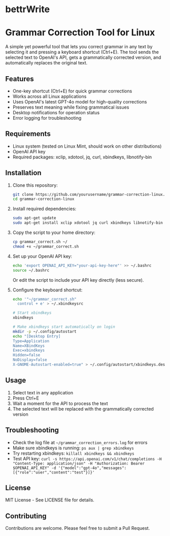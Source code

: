 # bettrWrite

# Grammar Correction Tool for Linux

A simple yet powerful tool that lets you correct grammar in any text by selecting it and pressing a keyboard shortcut (Ctrl+E). The tool sends the selected text to OpenAI's API, gets a grammatically corrected version, and automatically replaces the original text.

## Features

- One-key shortcut (Ctrl+E) for quick grammar corrections
- Works across all Linux applications
- Uses OpenAI's latest GPT-4o model for high-quality corrections
- Preserves text meaning while fixing grammatical issues
- Desktop notifications for operation status
- Error logging for troubleshooting

## Requirements

- Linux system (tested on Linux Mint, should work on other distributions)
- OpenAI API key
- Required packages: xclip, xdotool, jq, curl, xbindkeys, libnotify-bin

## Installation

1. Clone this repository:
   ```bash
   git clone https://github.com/yourusername/grammar-correction-linux.git
   cd grammar-correction-linux
   ```

2. Install required dependencies:
   ```bash
   sudo apt-get update
   sudo apt-get install xclip xdotool jq curl xbindkeys libnotify-bin
   ```

3. Copy the script to your home directory:
   ```bash
   cp grammar_correct.sh ~/
   chmod +x ~/grammar_correct.sh
   ```

4. Set up your OpenAI API key:
   ```bash
   echo 'export OPENAI_API_KEY="your-api-key-here"' >> ~/.bashrc
   source ~/.bashrc
   ```
   Or edit the script to include your API key directly (less secure).

5. Configure the keyboard shortcut:
   ```bash
   echo '"~/grammar_correct.sh"
     control + e' > ~/.xbindkeysrc
   
   # Start xbindkeys
   xbindkeys
   
   # Make xbindkeys start automatically on login
   mkdir -p ~/.config/autostart
   echo "[Desktop Entry]
   Type=Application
   Name=XBindKeys
   Exec=xbindkeys
   Hidden=false
   NoDisplay=false
   X-GNOME-Autostart-enabled=true" > ~/.config/autostart/xbindkeys.desktop
   ```

## Usage

1. Select text in any application
2. Press Ctrl+E
3. Wait a moment for the API to process the text
4. The selected text will be replaced with the grammatically corrected version

## Troubleshooting

- Check the log file at `~/grammar_correction_errors.log` for errors
- Make sure xbindkeys is running: `ps aux | grep xbindkeys`
- Try restarting xbindkeys: `killall xbindkeys && xbindkeys`
- Test API key: `curl -s https://api.openai.com/v1/chat/completions -H "Content-Type: application/json" -H "Authorization: Bearer $OPENAI_API_KEY" -d '{"model":"gpt-4o","messages":[{"role":"user","content":"test"}]}'`

## License

MIT License - See LICENSE file for details.

## Contributing

Contributions are welcome. Please feel free to submit a Pull Request.